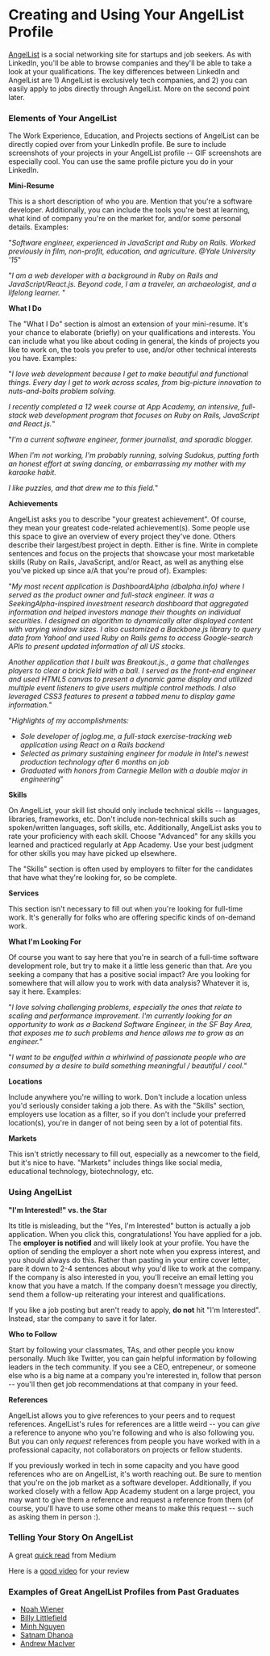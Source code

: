 # Creating and Using Your AngelList Profile

[AngelList](https://angel.co) is a social networking site for startups and job seekers.  As with LinkedIn, you'll be able to browse companies and they'll be able to take a look at your qualifications.  The key differences between LinkedIn and AngelList are 1) AngelList is exclusively tech companies, and 2) you can easily apply to jobs directly through AngelList.  More on the second point later.

### Elements of Your AngelList

The Work Experience, Education, and Projects sections of AngelList can be directly copied over from your LinkedIn profile. Be sure to include screenshots of your projects in your AngelList profile -- GIF screenshots are especially cool.  You can use the same profile picture you do in your LinkedIn.

**Mini-Resume**

This is a short description of who you are.  Mention that you're a software developer.  Additionally, you can include the tools you're best at learning, what kind of company you're on the market for, and/or some personal details.  Examples:

"*Software engineer, experienced in JavaScript and Ruby on Rails. Worked previously in film, non-profit, education, and agriculture. @Yale University '15*"

"*I am a web developer with a background in Ruby on Rails and JavaScript/React.js.
Beyond code, I am a traveler, an archaeologist, and a lifelong learner.* "

**What I Do**

The "What I Do" section is almost an extension of your mini-resume.  It's your chance to elaborate (briefly) on your qualifications and interests.  You can include what you like about coding in general, the kinds of projects you like to work on, the tools you prefer to use, and/or other technical interests you have.   Examples:

"*I love web development because I get to make beautiful and functional things. Every day I get to work across scales, from big-picture innovation to nuts-and-bolts problem solving.*

*I recently completed a 12 week course at App Academy, an intensive, full-stack web development program that focuses on Ruby on Rails, JavaScript and React.js.*"

"*I'm a current software engineer, former journalist, and sporadic blogger.*

*When I'm not working, I'm probably running, solving Sudokus, putting forth an honest effort at swing dancing, or embarrassing my mother with my karaoke habit.*

*I like puzzles, and that drew me to this field.*"


**Achievements**

AngelList asks you to describe "your greatest achievement".  Of course, they mean your greatest code-related achievement(s).  Some people use this space to give an overview of every project they've done.  Others describe their largest/best project in depth.  Either is fine.  Write in complete sentences and focus on the projects that showcase your most marketable skills (Ruby on Rails, JavaScript, and/or React, as well as anything else you've picked up since a/A that you're proud of).  Examples:

"*My most recent application is DashboardAlpha (dbalpha.info) where I served as the product owner and full-stack engineer. It was a SeekingAlpha-inspired investment research dashboard that aggregated information and helped investors manage their thoughts on individual securities. I designed an algorithm to dynamically alter displayed content with varying window sizes. I also customized a Backbone.js library to query data from Yahoo! and used Ruby on Rails gems to access Google-search APIs to present updated information of all US stocks.*

*Another application that I built was Breakout.js., a game that challenges players to clear a brick field with a ball. I served as the front-end engineer and used HTML5 canvas to present a dynamic game display and utilized multiple event listeners to give users multiple control methods. I also leveraged CSS3 features to present a tabbed menu to display game information.*"

"*Highlights of my accomplishments:*
  - *Sole developer of joglog.me, a full-stack exercise-tracking web application using React on a Rails backend*
  - *Selected as primary sustaining engineer for module in Intel's newest production technology after 6 months on job*
  - *Graduated with honors from Carnegie Mellon with a double major in engineering*"

**Skills**

On AngelList, your skill list should only include technical skills -- languages, libraries, frameworks, etc.  Don't include non-technical skills such as spoken/written languages, soft skills, etc.  Additionally, AngelList asks you to rate your proficiency with each skill.  Choose "Advanced" for any skills you learned and practiced regularly at App Academy.  Use your best judgment for other skills you may have picked up elsewhere.

The "Skills" section is often used by employers to filter for the candidates that have what they're looking for, so be complete.  

**Services**

This section isn't necessary to fill out when you're looking for full-time work.  It's generally for folks who are offering specific kinds of on-demand work.  

**What I'm Looking For**

Of course you want to say here that you're in search of a full-time software development role, but try to make it a little less generic than that.  Are you seeking a company that has a positive social impact?  Are you looking for somewhere that will allow you to work with data analysis?  Whatever it is, say it here.  Examples:

"*I love solving challenging problems, especially the ones that relate to scaling and performance improvement. I'm currently looking for an opportunity to work as a Backend Software Engineer, in the SF Bay Area, that exposes me to such problems and hence allows me to grow as an engineer.*"

"*I want to be engulfed within a whirlwind of passionate people who are consumed by a desire to build something meaningful / beautiful / cool.*"

**Locations**

Include anywhere you're willing to work.  Don't include a location unless you'd seriously consider taking a job there.  As with the "Skills" section, employers use location as a filter, so if you don't include your preferred location(s), you're in danger of not being seen by a lot of potential fits.

**Markets**

This isn't strictly necessary to fill out, especially as a newcomer to the field, but it's nice to have.  "Markets" includes things like social media, educational technology, biotechnology, etc.  

### Using AngelList

**"I'm Interested!" vs. the Star**

Its title is misleading, but the "Yes, I'm Interested" button is actually a job application.  When you click this, congratulations!  You have applied for a job.  The **employer is notified** and will likely look at your profile.  You have the option of sending the employer a short note when you express interest, and you should always do this.  Rather than pasting in your entire cover letter, pare it down to 2-4 sentences about why you'd like to work at the company.  If the company is also interested in you, you'll receive an email letting you know that you have a match.  If the company doesn't message you directly, send them a follow-up reiterating your interest and qualifications.

If you like a job posting but aren't ready to apply, **do not** hit "I'm Interested".  Instead, star the company to save it for later.

**Who to Follow**

Start by following your classmates, TAs, and other people you know personally.  Much like Twitter, you can gain helpful information by following leaders in the tech community.  If you see a CEO, entrepeneur, or someone else who is a big name at a company you're interested in, follow that person -- you'll then get job recommendations at that company in your feed.

**References**

AngelList allows you to give references to your peers and to request references.  AngelList's rules for references are a little weird -- you can *give* a reference to anyone who you're following and who is also following you.  But you can only *request* references from people you have worked with in a professional capacity, not collaborators on projects or fellow students.  

If you previously worked in tech in some capacity and you have good references who are on AngelList, it's worth reaching out.  Be sure to mention that you're on the job market as a software developer.  Additionally, if you worked closely with a fellow App Academy student on a large project, you may want to give them a reference and request a reference from them (of course, you'll have to use some other means to make this request -- such as asking them in person :). 

### Telling Your Story On AngelList
A great [quick read](https://medium.com/maiden-lane/telling-your-life-story-on-angellist-e9ec8af8d67b) from Medium

Here is a [good video](https://www.youtube.com/watch?v=_QwLDSKRgMM) for your review


### Examples of Great AngelList Profiles from Past Graduates

- [Noah Wiener](https://angel.co/noah-wiener)
- [Billy Littlefield](https://angel.co/billylittlefield)
- [Minh Nguyen](https://angel.co/minh-ngoc-nguyen)
- [Satnam Dhanoa](https://angel.co/satnam14)
- [Andrew MacIver](https://angel.co/andrew-maciver)
